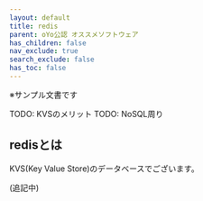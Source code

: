 ```yaml
---
layout: default
title: redis
parent: oYo公認 オススメソフトウェア
has_children: false
nav_exclude: true
search_exclude: false
has_toc: false
---
```


※サンプル文書です

TODO: KVSのメリット
TODO: NoSQL周り

## redisとは

KVS(Key Value Store)のデータベースでございます。

(追記中)